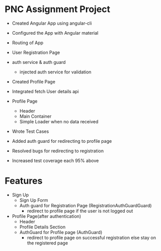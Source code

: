 # PNC Assignment Project

- Created Angular App using angular-cli
- Configured the App with Angular material  
- Routing of App
- User Registration Page
- auth service & auth guard
    - injected auth service for validation
- Created Profile Page
- Integrated fetch User details api
- Profile Page
    - Header
    - Main Container
    - Simple Loader when no data received

- Wrote Test Cases 
- Added auth guard for redirecting to profile page
- Resolved bugs for redirecting to registration
- Increased test coverage each 95% above
 
# Features

- Sign Up
    - Sign Up Form
    - Auth guard for Registration Page (RegistrationAuthGuardGuard)
        - redirect to profile page if the user is not logged out 
- Profile Page(after authentication)
    - Header
    - Profile Details Section
    - AuthGuard for Profile page (AuthGuard)
        - redirect to profile page on successful registration else stay on the registered page